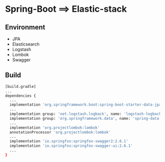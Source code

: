 # Spring-Boot ==> Elastic-stack


## **E**nvironment

* JPA
* Elasticsearch
* Logstash
* Lombok
* Swagger

## Build

```bash
[build.gradle]
...
dependencies {
  ...
  implementation 'org.springframework.boot:spring-boot-starter-data-jpa'
  ...
  implementation group: 'net.logstash.logback', name: 'logstash-logback-encoder', version: '4.11'
  implementation group: 'org.springframework.data', name: 'spring-data-elasticsearch', version: '4.1.3'
  ...
  implementation 'org.projectlombok:lombok'
  annotationProcessor 'org.projectlombok:lombok'
  ... 
  implementation 'io.springfox:springfox-swagger2:2.6.1'
  implementation 'io.springfox:springfox-swagger-ui:2.6.1'
  ...
}

```
